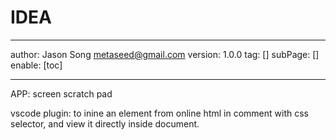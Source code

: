 # IDEA
---
author: Jason Song <metaseed@gmail.com>
version: 1.0.0
tag: []
subPage: []
enable: [toc]

---

APP: screen scratch pad

vscode plugin: to inine an element from online html in comment with css selector, and view it directly inside document.